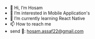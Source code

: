 - 👋 Hi, I’m Hosam
- 👀 I’m interested in Mobile Application's 
- 🌱 I’m currently learning React Native
- 📫 How to reach me
- send 📧: hosam.assaf22@gmail.com


<!---
Hosam12452/Hosam12452 is a ✨ special ✨ repository because its `README.md` (this file) appears on your GitHub profile.
You can click the Preview link to take a look at your changes.
--->
